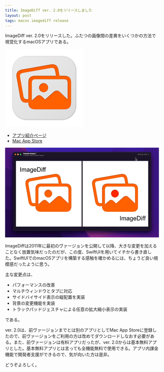 ```yaml
---
title: ImageDiff ver. 2.0をリリースしました
layout: post
tags: macos imagediff release
---
```

ImageDiff ver. 2.0をリリースした。ふたつの画像間の差異をいくつかの方法で視覚化するmacOSアプリである。

![](/blog/img/20220706/icon.png)

- [アプリ紹介ページ](/mac/imagediff/)
- [Mac App Store](https://apps.apple.com/jp/app/imagediff-2/id1602522152?mt=12)

![](/blog/img/20220706/animation.gif)

ImageDiffは2011年に最初のヴァージョンを公開して以降、大きな変更を加えることなく放置気味だったのだが、この度、SwiftUIを用いてイチから書き直した。SwiftUIでのmacOSアプリを構築する感触を確かめるには、ちょうど良い規模感だったように思う。

主な変更点は、

- パフォーマンスの改善
- マルチウィンドウとタブに対応
- サイドバイサイド表示の縦配置を実装
- 背景の変更機能を実装
- トラックパッドジェスチャによる任意の拡大縮小表示の実装

である。

ver. 2.0は、前ヴァージョンまでとは別のアプリとしてMac App Storeに登録したので、前ヴァージョンをご利用の方は改めてダウンロードしなおす必要がある。また、前ヴァージョンは有料アプリだったが、ver. 2.0からは基本無料アプリとした。基本無料アプリとは言っても全機能無料で使用できる。アプリ内課金機能で開発者支援ができるので、気が向いた方は是非。

どうぞよろしく。

